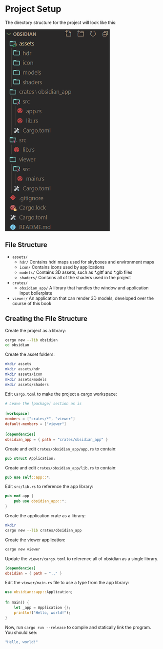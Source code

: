 # Project Setup

The directory structure for the project will look like this:

![file-structure](images/file-structure.png)

## File Structure

* `assets/`
  * `hdr/`
    Contains hdri maps used for skyboxes and environment maps
  * `icon/`
    Contains icons used by applications
  * `models/`
    Contains 3D assets, such as \*.gltf and \*.glb files
  * `shaders/`
    Contains all of the shaders used in the project
* `crates/`
  * `obsidian_app/`
    A library that handles the window and application input boilerplate
* `viewer/`
    An application that can render 3D models, developed over the course of this book

## Creating the File Structure

Create the project as a library:

```bash
cargo new --lib obsidian
cd obsidian
```

Create the asset folders:

```bash
mkdir assets
mkdir assets/hdr
mkdir assets/icon
mkdir assets/models
mkdir assets/shaders
```

Edit `Cargo.toml` to make the project a cargo workspace:

```toml
# Leave the [package] section as is

[workspace]
members = ["crates/*", "viewer"]
default-members = ["viewer"]

[dependencies]
obsidian_app = { path = "crates/obsidian_app" }
```

Create and edit `crates/obsidian_app/app.rs` to contain:

```rust
pub struct Application;
```

Create and edit `crates/obsidian_app/lib.rs` to contain:

```rust
pub use self::app::*;
```

Edit `src/lib.rs` to reference the app library:

```rust
pub mod app {
    pub use obsidian_app::*;
}
```

Create the application crate as a library:

```bash
mkdir
cargo new --lib crates/obsidian_app
```

Create the viewer application:

```bash
cargo new viewer
```

Update the `viewer/cargo.toml` to reference all of obsidian as a single library.

```toml
[dependencies]
obsidian = { path = ".." }
```

Edit the `viewer/main.rs` file to use a type from the app library:

```rust
use obsidian::app::Application;

fn main() {
    let _app = Application {};
    println!("Hello, world!");
}
```

Now, run `cargo run --release` to compile and statically link the program. You should see:

```bash
"Hello, world!"
```

